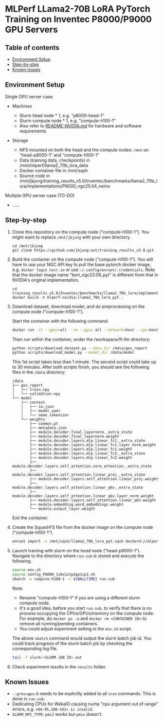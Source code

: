 # MLPerf LLama2-70B LoRA PyTorch Training on Inventec P8000/P9000 GPU Servers

Table of contents
-----------------

* [Environment Setup](#setup)
* [Step-by-step](#steps)
* [Known Issues](#issues)

<a name="setup"></a>
Environment Setup
------------------

Single GPU server case

* Machines

  - Slurm head node * 1, e.g. "p8000-head-1"
  - Slurm compute node * 1, e.g. "compute-h100-1"
  - Also refer to [README-NVIDIA.md](README-NVIDIA.md) for hardware and software requirements

* Storage

  - NFS mounted on both the head and the compute nodes: `/mnt` on "head-p8000-1" and "compute-h100-1"
  - Data (training data, checkpoints) in /mnt/mlperf/llama2_70b_lora_data
  - Docker container file in /mnt/sqsh
  - Source code in /mnt/jkjung/training_results_v5.0/Inventec/benchmarks/llama2_70b_lora/implementations/P8000_ngc25.04_nemo

Multiple GPU server case (TO-DO)

* ......

<a name="steps"></a>
Step-by-step
------------

1. Clone this repository on the compute node ("compute-h100-1").  You might want to replace `/mnt/jkjung` with your own directory.

   ```shell
   cd /mnt/jkjung
   git clone https://github.com/jkjung-avt/training_results_v5.0.git
   ```

2. Build the container on the compute node ("compute-h100-1").  You will have to use your NGC API key to pull the base pytorch docker image, e.g. `docker login nvcr.io` or use `~/.config/enroot/.credentials`.  Note that the docker image name "bert_ngc23.09_pyt" is different from that in NVIDIA's original implementation.

   ```shell
   cd training_results_v5.0/Inventec/benchmarks/llama2_70b_lora/implementations/P8000_ngc25.04_nemo/
   docker build -t mlperf-nvidia:llama2_70b_lora_pyt .
   ```

3. Download dataset, download model, and do preprocessing on the compute node ("compute-h100-1").

   Start the container with the following command.

   ```bash
   docker run -it --gpus=all --rm --gpus all --network=host --ipc=host -v /mnt/mlperf/llama2_70b_lora_data:/data mlperf-nvidia:llama2_70b_lora_pyt
   ```

   Then run within the container, under the /workspace/ft-llm directory:

   ```bash
   python scripts/download_dataset.py --data_dir /data/gov_report
   python scripts/download_model.py --model_dir /data/model
   ```

   This 1st script takes less than 1 minute.  The second script could take up to 30 minutes.  After both scripts finish, you should see the following files in the `/data` directory:

   ```
   /data
   ├── gov_report
   │   ├── train.npy
   │   └── validation.npy
   └── model
       ├── context
       │   ├── io.json
       │   ├── model.yaml
       │   └── nemo_tokenizer
       └── weights
           ├── common.pt
           ├── metadata.json
           ├── module.decoder.final_layernorm._extra_state
           ├── module.decoder.final_layernorm.weight
           ├── module.decoder.layers.mlp.linear_fc1._extra_state
           ├── module.decoder.layers.mlp.linear_fc1.layer_norm_weight
           ├── module.decoder.layers.mlp.linear_fc1.weight
           ├── module.decoder.layers.mlp.linear_fc2._extra_state
           ├── module.decoder.layers.mlp.linear_fc2.weight
           ├── module.decoder.layers.self_attention.core_attention._extra_state
           ├── module.decoder.layers.self_attention.linear_proj._extra_state
           ├── module.decoder.layers.self_attention.linear_proj.weight
           ├── module.decoder.layers.self_attention.linear_qkv._extra_state
           ├── module.decoder.layers.self_attention.linear_qkv.layer_norm_weight
           ├── module.decoder.layers.self_attention.linear_qkv.weight
           ├── module.embedding.word_embeddings.weight
           └── module.output_layer.weight
   ```

   Exit the container.

4. Create the SquashFS file from the docker image on the compute node ("compute-h100-1").

   ```bash
   enroot import -o /mnt/sqsh/llama2_70b_lora_pyt.sqsh dockerd://mlperf-nvidia:llama2_70b_lora_pyt
   ```

5. Launch training with slurm on the *head* node ("head-p8000-1").  Navigate to the directory where `run.sub` is stored and execute the following.

   ```bash
   source env.sh
   source config_P8000_1x8x1xtp2pp1cp1.sh
   sbatch -w compute-h100-1 -t ${WALLTIME} run.sub
   ```

   Note:

   * Rename "compute-h100-1" if you are using a different slurm compute node.
   * It's a good idea, before you start `run.sub`, to verify that there is no process occupying the CPUs/GPUs/memory on the compute node.  For example, do `docker ps -a` and `docker rm <CONTAINER ID>` to remove all running/pending containers.
   * You could adjust experiment setting in the `env.sh` script.

   The above `sbatch` command would output the slurm batch job id.  You could track progress of the slurm batch job by checking the corresponding log file.

   ```bash
   tail -f slurm-<SLURM JOB ID>.out
   ```

6. Check experiment results in the `results` folder.

<a name="issues"></a>
Known Issues
------------

* `--gres=gpu:8` needs to be explicitly added to all `srun` commands.  This is done in `run.sub`.
* Dedicating CPUs for WekaIO causing numa "cpu argument out of range" errors, e.g. `<84-95,180-191> is invalid`.
* `SLURM_MPI_TYPE`: `pmi2` works but `pmix` doesn't.
